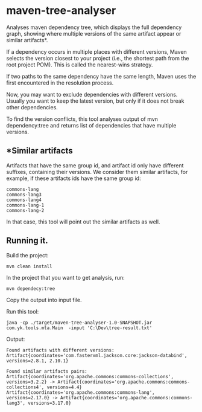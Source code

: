 # maven-tree-analyser

Analyses maven dependency tree, which
displays the full dependency graph, showing where multiple versions of the same artifact appear or similar artifacts*.

If a dependency occurs in multiple places with different versions,
Maven selects the version closest to your project (i.e., the shortest path from the root project POM). This is called the nearest-wins strategy.

If two paths to the same dependency have the same length, Maven uses the first encountered in the resolution process.

Now, you may want to exclude dependencies with different versions.
Usually you want to keep the latest version, but only if it does not break other dependencies.

To find the version conflicts, this tool analyses output of mvn dependency:tree and returns list of dependencies that have multiple versions.

## *Similar artifacts
Artifacts that have the same group id, and artifact id only have different suffixes, containing their versions.
We consider them similar artifacts, for example, if these artifacts ids have the same group id:
```text
commons-lang
commons-lang3
commons-lang4
commons-lang-1
commons-lang-2
```

In that case, this tool will point out the similar artifacts as well.

## Running it.

Build the project:
```commandline
mvn clean install
```

In the project that you want to get analysis, run:
```commandline
mvn dependecy:tree
```

Copy the output into input file.

Run this tool:
```commandline
java -cp ./target/maven-tree-analyser-1.0-SNAPSHOT.jar com.yk.tools.mta.Main  -input 'C:\Dev\tree-result.txt'
```

Output:
```text
Found artifacts with different versions:
Artifact{coordinates='com.fasterxml.jackson.core:jackson-databind', versions=2.8.1, 2.10.1}

Found similar artifacts pairs: 
Artifact{coordinates='org.apache.commons:commons-collections', versions=3.2.2} -> Artifact{coordinates='org.apache.commons:commons-collections4', versions=4.4}
Artifact{coordinates='org.apache.commons:commons-lang', versions=2.17.0} -> Artifact{coordinates='org.apache.commons:commons-lang3', versions=3.17.0}
```